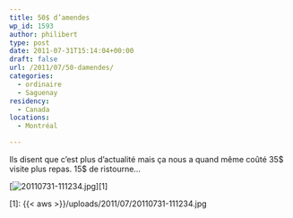 ```yaml
---
title: 50$ d’amendes
wp_id: 1593
author: philibert
type: post
date: 2011-07-31T15:14:04+00:00
draft: false
url: /2011/07/50-damendes/
categories:
  - ordinaire
  - Saguenay
residency:
  - Canada
locations:
  - Montréal

---
```

Ils disent que c&rsquo;est plus d&rsquo;actualité mais ça nous a quand même coûté 35$ visite plus repas. 15$ de ristourne&#8230;

[<img src="{{< aws >}}/uploads/2011/07/20110731-111234.jpg" alt="20110731-111234.jpg" class="alignnone size-full" />][1]

 [1]: {{< aws >}}/uploads/2011/07/20110731-111234.jpg